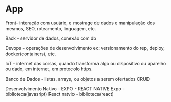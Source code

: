 # App
Front- interação com usuário, e mostrage de dados
e manipulação dos mesmos, SEO, roteamento, 
linguagem, etc.

Back - servidor de dados, conexão com db

Devops - operações de desenvolvimento
ex: versionamento do rep, deploy, docker(containers), etc.

IoT - internet das coisas, quando transforma
algo ou dispositivo ou aparelho ou dado, em internet, 
em protocolo https.

Banco de Dados - listas, arrays, ou objetos a serem ofertados
CRUD

Desenvolvimento Nativo - EXPO - REACT NATIVE
Expo - biblioteca(javasript)
React natvio - biblioteca(react)
